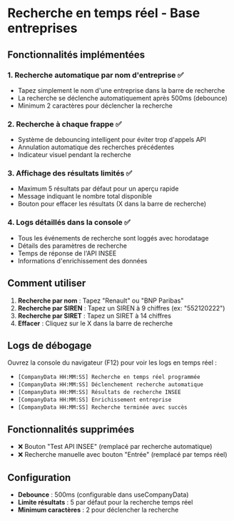 # Recherche en temps réel - Base entreprises

## Fonctionnalités implémentées

### 1. Recherche automatique par nom d'entreprise ✅
- Tapez simplement le nom d'une entreprise dans la barre de recherche
- La recherche se déclenche automatiquement après 500ms (debounce)
- Minimum 2 caractères pour déclencher la recherche

### 2. Recherche à chaque frappe ✅
- Système de debouncing intelligent pour éviter trop d'appels API
- Annulation automatique des recherches précédentes
- Indicateur visuel pendant la recherche

### 3. Affichage des résultats limités ✅
- Maximum 5 résultats par défaut pour un aperçu rapide
- Message indiquant le nombre total disponible
- Bouton pour effacer les résultats (X dans la barre de recherche)

### 4. Logs détaillés dans la console ✅
- Tous les événements de recherche sont loggés avec horodatage
- Détails des paramètres de recherche
- Temps de réponse de l'API INSEE
- Informations d'enrichissement des données

## Comment utiliser

1. **Recherche par nom** : Tapez "Renault" ou "BNP Paribas"
2. **Recherche par SIREN** : Tapez un SIREN à 9 chiffres (ex: "552120222")
3. **Recherche par SIRET** : Tapez un SIRET à 14 chiffres
4. **Effacer** : Cliquez sur le X dans la barre de recherche

## Logs de débogage

Ouvrez la console du navigateur (F12) pour voir les logs en temps réel :

- `[CompanyData HH:MM:SS] Recherche en temps réel programmée`
- `[CompanyData HH:MM:SS] Déclenchement recherche automatique`
- `[CompanyData HH:MM:SS] Résultats de recherche INSEE`
- `[CompanyData HH:MM:SS] Enrichissement entreprise`
- `[CompanyData HH:MM:SS] Recherche terminée avec succès`

## Fonctionnalités supprimées

- ❌ Bouton "Test API INSEE" (remplacé par recherche automatique)
- ❌ Recherche manuelle avec bouton "Entrée" (remplacé par temps réel)

## Configuration

- **Debounce** : 500ms (configurable dans useCompanyData)
- **Limite résultats** : 5 par défaut pour la recherche temps réel
- **Minimum caractères** : 2 pour déclencher la recherche
